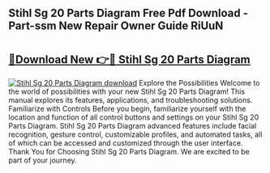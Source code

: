 ## Stihl Sg 20 Parts Diagram Free Pdf Download - Part-ssm New Repair Owner Guide RiUuN

# <h2><a href="http://dfj9ba.blite.top/?on=Stihl+Sg+20+Parts+Diagram">🔗Download New 👉🔴 Stihl Sg 20 Parts Diagram</a></h2>

[![Stihl Sg 20 Parts Diagram download](https://i.imgur.com/lujVjoI.png)](http://dfj9ba.blite.top/?on=Stihl+Sg+20+Parts+Diagram)
Explore the Possibilities Welcome to the world of possibilities with your new Stihl Sg 20 Parts Diagram! This manual explores its features, applications, and troubleshooting solutions. Familiarize with Controls Before you begin, familiarize yourself with the location and function of all control buttons and settings on your Stihl Sg 20 Parts Diagram. Stihl Sg 20 Parts Diagram advanced features include facial recognition, gesture control, customizable profiles, and automated tasks, all of which can be accessed and customized through the user interface. Thank You for Choosing Stihl Sg 20 Parts Diagram. We are excited to be part of your journey.
